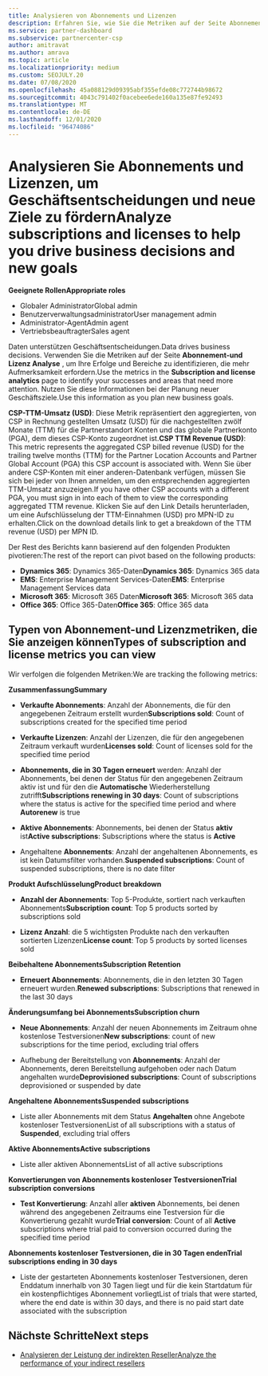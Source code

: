 ```yaml
---
title: Analysieren von Abonnements und Lizenzen
description: Erfahren Sie, wie Sie die Metriken auf der Seite Abonnement-und Lizenz Analyse verwenden, um Ihre Erfolge und Bereiche zu identifizieren, die mehr Aufmerksamkeit erfordern.
ms.service: partner-dashboard
ms.subservice: partnercenter-csp
author: amitravat
ms.author: amrava
ms.topic: article
ms.localizationpriority: medium
ms.custom: SEOJULY.20
ms.date: 07/08/2020
ms.openlocfilehash: 45a088129d09395abf355efde08c772744b98672
ms.sourcegitcommit: 4043c791402f0acebee6ede160a135e87fe92493
ms.translationtype: MT
ms.contentlocale: de-DE
ms.lasthandoff: 12/01/2020
ms.locfileid: "96474086"
---
```

# <a name="analyze-subscriptions-and-licenses-to-help-you-drive-business-decisions-and-new-goals"></a><span data-ttu-id="99c6b-103">Analysieren Sie Abonnements und Lizenzen, um Geschäftsentscheidungen und neue Ziele zu fördern</span><span class="sxs-lookup"><span data-stu-id="99c6b-103">Analyze subscriptions and licenses to help you drive business decisions and new goals</span></span>

<span data-ttu-id="99c6b-104">**Geeignete Rollen**</span><span class="sxs-lookup"><span data-stu-id="99c6b-104">**Appropriate roles**</span></span>

- <span data-ttu-id="99c6b-105">Globaler Administrator</span><span class="sxs-lookup"><span data-stu-id="99c6b-105">Global admin</span></span>
- <span data-ttu-id="99c6b-106">Benutzerverwaltungsadministrator</span><span class="sxs-lookup"><span data-stu-id="99c6b-106">User management admin</span></span>
- <span data-ttu-id="99c6b-107">Administrator-Agent</span><span class="sxs-lookup"><span data-stu-id="99c6b-107">Admin agent</span></span>
- <span data-ttu-id="99c6b-108">Vertriebsbeauftragter</span><span class="sxs-lookup"><span data-stu-id="99c6b-108">Sales agent</span></span>

<span data-ttu-id="99c6b-109">Daten unterstützen Geschäftsentscheidungen.</span><span class="sxs-lookup"><span data-stu-id="99c6b-109">Data drives business decisions.</span></span> <span data-ttu-id="99c6b-110">Verwenden Sie die Metriken auf der Seite **Abonnement-und Lizenz Analyse** , um Ihre Erfolge und Bereiche zu identifizieren, die mehr Aufmerksamkeit erfordern.</span><span class="sxs-lookup"><span data-stu-id="99c6b-110">Use the metrics in the **Subscription and license analytics** page to identify your successes and areas that need more attention.</span></span> <span data-ttu-id="99c6b-111">Nutzen Sie diese Informationen bei der Planung neuer Geschäftsziele.</span><span class="sxs-lookup"><span data-stu-id="99c6b-111">Use this information as you plan new business goals.</span></span>

<span data-ttu-id="99c6b-112">**CSP-TTM-Umsatz (USD)**: Diese Metrik repräsentiert den aggregierten, von CSP in Rechnung gestellten Umsatz (USD) für die nachgestellten zwölf Monate (TTM) für die Partnerstandort Konten und das globale Partnerkonto (PGA), dem dieses CSP-Konto zugeordnet ist.</span><span class="sxs-lookup"><span data-stu-id="99c6b-112">**CSP TTM Revenue (USD)**: This metric represents the aggregated CSP billed revenue (USD) for the trailing twelve months (TTM) for the Partner Location Accounts and Partner Global Account (PGA) this CSP account is associated with.</span></span> <span data-ttu-id="99c6b-113">Wenn Sie über andere CSP-Konten mit einer anderen-Datenbank verfügen, müssen Sie sich bei jeder von Ihnen anmelden, um den entsprechenden aggregierten TTM-Umsatz anzuzeigen.</span><span class="sxs-lookup"><span data-stu-id="99c6b-113">If you have other CSP accounts with a different PGA, you must sign in into each of them to view the corresponding aggregated TTM revenue.</span></span>  <span data-ttu-id="99c6b-114">Klicken Sie auf den Link Details herunterladen, um eine Aufschlüsselung der TTM-Einnahmen (USD) pro MPN-ID zu erhalten.</span><span class="sxs-lookup"><span data-stu-id="99c6b-114">Click on the download details link to get a breakdown of the TTM revenue (USD) per MPN ID.</span></span>

<span data-ttu-id="99c6b-115">Der Rest des Berichts kann basierend auf den folgenden Produkten pivotieren:</span><span class="sxs-lookup"><span data-stu-id="99c6b-115">The rest of the report can pivot based on the following products:</span></span>

 - <span data-ttu-id="99c6b-116">**Dynamics 365**: Dynamics 365-Daten</span><span class="sxs-lookup"><span data-stu-id="99c6b-116">**Dynamics 365**: Dynamics 365 data</span></span>  
 - <span data-ttu-id="99c6b-117">**EMS**: Enterprise Management Services-Daten</span><span class="sxs-lookup"><span data-stu-id="99c6b-117">**EMS**: Enterprise Management Services data</span></span>  
 - <span data-ttu-id="99c6b-118">**Microsoft 365**: Microsoft 365 Daten</span><span class="sxs-lookup"><span data-stu-id="99c6b-118">**Microsoft 365**: Microsoft 365 data</span></span>  
 - <span data-ttu-id="99c6b-119">**Office 365**: Office 365-Daten</span><span class="sxs-lookup"><span data-stu-id="99c6b-119">**Office 365**: Office 365 data</span></span>  


## <a name="types-of-subscription-and-license-metrics-you-can-view"></a><span data-ttu-id="99c6b-120">Typen von Abonnement-und Lizenzmetriken, die Sie anzeigen können</span><span class="sxs-lookup"><span data-stu-id="99c6b-120">Types of subscription and license metrics you can view</span></span>

<span data-ttu-id="99c6b-121">Wir verfolgen die folgenden Metriken:</span><span class="sxs-lookup"><span data-stu-id="99c6b-121">We are tracking the following metrics:</span></span>

<span data-ttu-id="99c6b-122">**Zusammenfassung**</span><span class="sxs-lookup"><span data-stu-id="99c6b-122">**Summary**</span></span>  
 - <span data-ttu-id="99c6b-123">**Verkaufte Abonnements**: Anzahl der Abonnements, die für den angegebenen Zeitraum erstellt wurden</span><span class="sxs-lookup"><span data-stu-id="99c6b-123">**Subscriptions sold**: Count of subscriptions created for the specified time period</span></span>  
  
 - <span data-ttu-id="99c6b-124">**Verkaufte Lizenzen**: Anzahl der Lizenzen, die für den angegebenen Zeitraum verkauft wurden</span><span class="sxs-lookup"><span data-stu-id="99c6b-124">**Licenses sold**: Count of licenses sold for the specified time period</span></span>  
  
 - <span data-ttu-id="99c6b-125">**Abonnements, die in 30 Tagen erneuert** werden: Anzahl der Abonnements, bei denen der Status für den angegebenen Zeitraum aktiv ist und für den die **Automatische** Wiederherstellung zutrifft</span><span class="sxs-lookup"><span data-stu-id="99c6b-125">**Subscriptions renewing in 30 days**: Count of subscriptions where the status is active for the specified time period and where **Autorenew** is true</span></span>
 
 - <span data-ttu-id="99c6b-126">**Aktive Abonnements**: Abonnements, bei denen der Status **aktiv** ist</span><span class="sxs-lookup"><span data-stu-id="99c6b-126">**Active subscriptions**: Subscriptions where the status is **Active**</span></span>  
 
 - <span data-ttu-id="99c6b-127">Angehaltene **Abonnements**: Anzahl der angehaltenen Abonnements, es ist kein Datumsfilter vorhanden.</span><span class="sxs-lookup"><span data-stu-id="99c6b-127">**Suspended subscriptions**: Count of suspended subscriptions, there is no date filter</span></span>  

<span data-ttu-id="99c6b-128">**Produkt Aufschlüsselung**</span><span class="sxs-lookup"><span data-stu-id="99c6b-128">**Product breakdown**</span></span>
  
 - <span data-ttu-id="99c6b-129">**Anzahl der Abonnements**: Top 5-Produkte, sortiert nach verkauften Abonnements</span><span class="sxs-lookup"><span data-stu-id="99c6b-129">**Subscription count**: Top 5 products sorted by subscriptions sold</span></span>  
 
 - <span data-ttu-id="99c6b-130">**Lizenz Anzahl**: die 5 wichtigsten Produkte nach den verkauften sortierten Lizenzen</span><span class="sxs-lookup"><span data-stu-id="99c6b-130">**License count**: Top 5 products by sorted licenses sold</span></span>

<span data-ttu-id="99c6b-131">**Beibehaltene Abonnements**</span><span class="sxs-lookup"><span data-stu-id="99c6b-131">**Subscription Retention**</span></span>

 - <span data-ttu-id="99c6b-132">**Erneuert Abonnements**: Abonnements, die in den letzten 30 Tagen erneuert wurden.</span><span class="sxs-lookup"><span data-stu-id="99c6b-132">**Renewed subscriptions**: Subscriptions that renewed in the last 30 days</span></span>  

<span data-ttu-id="99c6b-133">**Änderungsumfang bei Abonnements**</span><span class="sxs-lookup"><span data-stu-id="99c6b-133">**Subscription churn**</span></span>  
 - <span data-ttu-id="99c6b-134">**Neue Abonnements**: Anzahl der neuen Abonnements im Zeitraum ohne kostenlose Testversionen</span><span class="sxs-lookup"><span data-stu-id="99c6b-134">**New subscriptions**: count of new subscriptions for the time period, excluding trial offers</span></span>  
 
 - <span data-ttu-id="99c6b-135">Aufhebung der Bereitstellung von **Abonnements**: Anzahl der Abonnements, deren Bereitstellung aufgehoben oder nach Datum angehalten wurde</span><span class="sxs-lookup"><span data-stu-id="99c6b-135">**Deprovisioned subscriptions**: Count of subscriptions deprovisioned or suspended by date</span></span>  

<span data-ttu-id="99c6b-136">**Angehaltene Abonnements**</span><span class="sxs-lookup"><span data-stu-id="99c6b-136">**Suspended subscriptions**</span></span> 
 
 - <span data-ttu-id="99c6b-137">Liste aller Abonnements mit dem Status **Angehalten** ohne Angebote kostenloser Testversionen</span><span class="sxs-lookup"><span data-stu-id="99c6b-137">List of all subscriptions with a status of **Suspended**, excluding trial offers</span></span>  
  
<span data-ttu-id="99c6b-138">**Aktive Abonnements**</span><span class="sxs-lookup"><span data-stu-id="99c6b-138">**Active subscriptions**</span></span>

 - <span data-ttu-id="99c6b-139">Liste aller aktiven Abonnements</span><span class="sxs-lookup"><span data-stu-id="99c6b-139">List of all active subscriptions</span></span>  

<span data-ttu-id="99c6b-140">**Konvertierungen von Abonnements kostenloser Testversionen**</span><span class="sxs-lookup"><span data-stu-id="99c6b-140">**Trial subscription conversions**</span></span>  

 - <span data-ttu-id="99c6b-141">**Test Konvertierung**: Anzahl aller **aktiven** Abonnements, bei denen während des angegebenen Zeitraums eine Testversion für die Konvertierung gezahlt wurde</span><span class="sxs-lookup"><span data-stu-id="99c6b-141">**Trial conversion**: Count of all **Active** subscriptions where trial paid to conversion occurred during the specified time period</span></span>  

<span data-ttu-id="99c6b-142">**Abonnements kostenloser Testversionen, die in 30 Tagen enden**</span><span class="sxs-lookup"><span data-stu-id="99c6b-142">**Trial subscriptions ending in 30 days**</span></span>  

 - <span data-ttu-id="99c6b-143">Liste der gestarteten Abonnements kostenloser Testversionen, deren Enddatum innerhalb von 30 Tagen liegt und für die kein Startdatum für ein kostenpflichtiges Abonnement vorliegt</span><span class="sxs-lookup"><span data-stu-id="99c6b-143">List of trials that were started, where the end date is within 30 days, and there is no paid start date associated with the subscription</span></span>  

## <a name="next-steps"></a><span data-ttu-id="99c6b-144">Nächste Schritte</span><span class="sxs-lookup"><span data-stu-id="99c6b-144">Next steps</span></span>

- [<span data-ttu-id="99c6b-145">Analysieren der Leistung der indirekten Reseller</span><span class="sxs-lookup"><span data-stu-id="99c6b-145">Analyze the performance of your indirect resellers</span></span>](analyze-indirect-resellers.md)